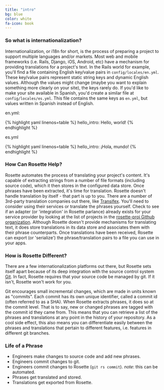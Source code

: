 ```yaml
---
title: "intro"
bg: blue
color: white
fa-icon: book
---
```


### So what is internationalization?

Internationalization, or i18n for short, is the process of preparing a project to support multiple languages and/or markets.  Most web and mobile frameworks (i.e. Rails, Django, iOS, Android, etc) have a mechanism for providing translations for a project's text. In the Rails world for example, you'll find a file containing English key/value pairs in `config/locales/en.yml`. These key/value pairs represent static string keys and dynamic English values. Although the values might change (maybe you want to explain something more clearly on your site), the keys rarely do. If you'd like to make your site available in Spanish, you'd create a similar file at `config/locales/es.yml`. This file contains the same keys as `en.yml`, but values written in Spanish instead of English.

en.yml:

{% highlight yaml linenos=table %}
hello_intro: Hello, world!
{% endhighlight %}

es.yml

{% highlight yaml linenos=table %}
hello_intro: ¡Hola, mundo!
{% endhighlight %}

### How Can Rosette Help?

Rosette automates the process of translating your project's content. It's capable of extracting strings from a number of file formats (including source code), which it then stores in the configured data store. Once phrases have been extracted, it's time for translation. Rosette doesn't handle translation by itself - that part is up to you. There are a number of 3rd-party translation companies out there, like [Transifex](https://www.transifex.com/). You'll need to consider using their services or translate the phrases yourself. Check to see if an adapter (or 'integration' in Rosette parlance) already exists for your service provider by looking at the list of projects in the [rosette-proj Github organization](https://github.com/rosette-proj). Although Rosette doesn't provide mechanisms for translating text, it does store translations in its data store and associates them with their phrase counterparts. Once translations have been received, Rosette can export (or 'serialize') the phrase/translation pairs to a file you can use in your apps.

### How is Rosette Different?

There are a few internationalization platforms out there, but Rosette sets itself apart because of its deep integration with the source control system [Git](http://git-scm.com/). In fact, Rosette requires that your source code be managed by git. If it isn't, Rosette won't work for you.

Git encourages small incremental changes, which are made in units known as "commits". Each commit has its own unique identifier, called a commit id (often referred to as a SHA). When Rosette extracts phrases, it does so at the commit level. That is to say, new or changed phrases are tagged with the commit id they came from. This means that you can retrieve a list of the phrases and translations at any point in the history of your repository. As a cool side effect, this also means you can differentiate easily between the phrases and translations that pertain to different features, i.e. features in different git branches.

### Life of a Phrase

* Engineers make changes to source code and add new phrases.
* Engineers commit changes to git.
* Engineers commit changes to Rosette (`git rs commit`). _note_: this can be automated.
* Phrases get translated and stored.
* Translations get exported from Rosette.
